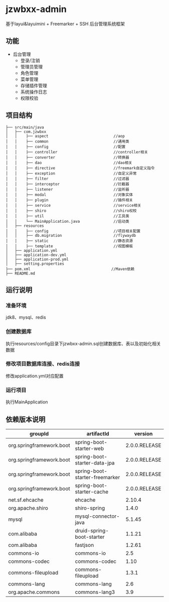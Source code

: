 # jzwbxx-admin
基于layui&layuimini + Freemarker + SSH 后台管理系统框架

## 功能

- 后台管理
    - 登录/注销
    - 管理员管理
    - 角色管理
    - 菜单管理
    - 存储插件管理
    - 系统操作日志
    - 权限校验

## 项目结构
```shell
├── src/main/java
│   ├── com.jzwbxx
│   │    ├── aspect                             //aop
│   │    ├── common                             //通用类
│   │    ├── config                             //配置
│   │    ├── controller                         //controller相关
│   │    ├── converter                          //转换器
│   │    ├── dao                                //dao相关
│   │    ├── directive                          //freemark自定义指令
│   │    ├── exception                          //自定义异常
│   │    ├── filter                             //过滤器
│   │    ├── interceptor                        //拦截器
│   │    ├── listener                           //监听器
│   │    ├── modal                              //对象实体
│   │    ├── plugin                             //插件相关
│   │    ├── service                            //service相关
│   │    ├── shiro                              //shiro权校
│   │    ├── util                               //工具类
│   │    └── MainApplication.java               //启动类
│   ├── resources
│   │    ├── config                             //项目相关配置
│   │    ├── db.migration                       //flywaydb
│   │    ├── static                             //静态资源
│   │    ├── template                           //视图模板
│   ├── application.yml
│   ├── application-dev.yml
│   ├── application-prod.yml
│   ├── setting.properties
├── pom.xml                                    //Maven依赖
├── README.md
```

## 运行说明

### 准备环境

jdk8、mysql、redis

### 创建数据库

执行resources/config目录下jzwbxx-admin.sql创建数据库、表以及初始化相关数据

### 修改项目数据库连接、redis连接

修改application.yml对应配置

### 运行项目

执行MainApplication

## 依赖版本说明

groupId | artifactId |  version  
-|-|-
org.springframework.boot | spring-boot-starter-web | 2.0.0.RELEASE |
org.springframework.boot | spring-boot-starter-data-jpa | 2.0.0.RELEASE |
org.springframework.boot | spring-boot-starter-freemarker | 2.0.0.RELEASE |
org.springframework.boot | spring-boot-starter-cache | 2.0.0.RELEASE |
net.sf.ehcache | ehcache | 2.10.4 |
org.apache.shiro | shiro-spring | 1.4.0 |
mysql | mysql-connector-java | 5.1.45 |
com.alibaba | druid-spring-boot-starter | 1.1.21 |
com.alibaba | fastjson | 1.2.61 |
commons-io | commons-io | 2.5 |
commons-codec | commons-codec | 1.10 |
commons-fileupload | commons-fileupload | 1.3.1 |
commons-lang | commons-lang | 2.6 |
org.apache.commons | commons-lang3 | 3.9 |